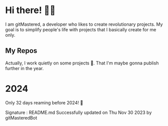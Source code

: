 
# Hi there! 🙋‍♂️
I am gitMastered, a developer who likes to create revolutionary projects.
My goal is to simplify people's life with projects that I basically create for me only.

## My Repos
Actually, I work quietly on some projects 👀. That I'm maybe gonna publish further in the year.

# 2024
Only 32 days reaming before 2024! 🙌

Signature : README.md Successfully updated on Thu Nov 30 2023 by gitMasteredBot

